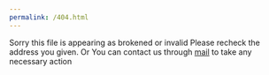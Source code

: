 ```yaml
---
permalink: /404.html
---
```


Sorry this file is appearing as brokened or invalid
Please recheck the address you given.
Or You can contact us through 
<a href="mailto:amalvelloorath+404@gmail.com">mail</a> to take any necessary action
<script>
    var element = document.createElement("link");
    element.setAttribute("rel", "stylesheet");
    element.setAttribute("type", "text/css");
    element.setAttribute("href", "https://iamal.mooo.com/res/styles.css");
    document.getElementsByTagName("head")[0].appendChild(element);
</script>

